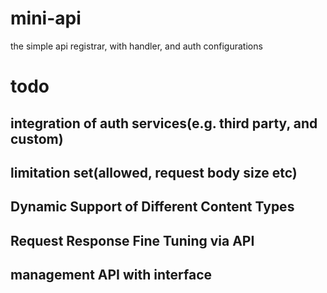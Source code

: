 # mini-api
the simple api registrar, with handler, and auth configurations
# todo
## integration of auth services(e.g. third party, and custom)
## limitation set(allowed, request body size etc)
## Dynamic Support of Different Content Types
## Request Response Fine Tuning via API
## management API with interface


